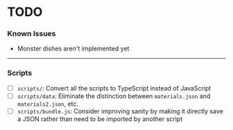 # TODO

### Known Issues

-   Monster dishes aren't implemented yet

---

### Scripts

-   [ ] `scripts/`: Convert all the scripts to TypeScript instead of JavaScript
-   [ ] `scripts/data`: Eliminate the distinction between `materials.json` and `materials2.json`, etc.
-   [ ] `scripts/bundle.js`: Consider improving sanity by making it directly save a JSON rather than need to be imported by another script
